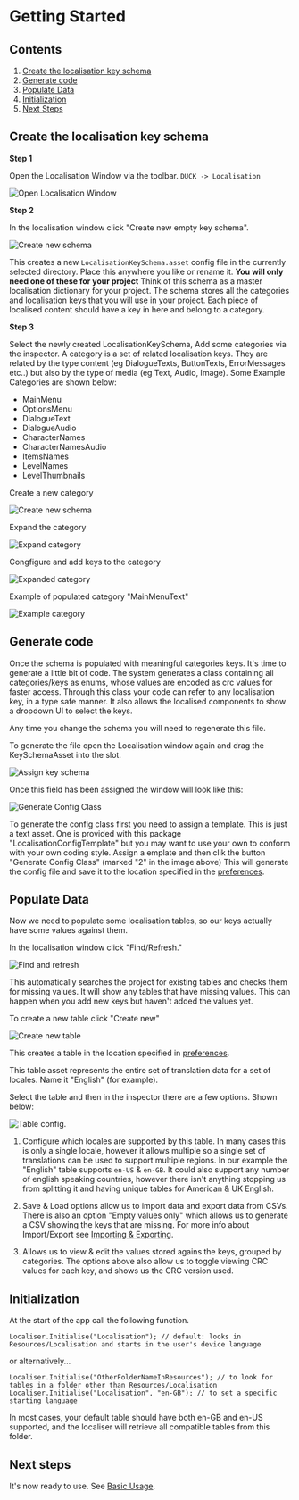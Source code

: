 # Getting Started

## Contents

1. [Create the localisation key schema](#create-the-localisation-key-schema)
2. [Generate code](#generate-code)
3. [Populate Data](#populate-data)
4. [Initialization](#initialization)
5. [Next Steps](#next-steps)

## Create the localisation key schema
**Step 1**

Open the Localisation Window via the toolbar. `DUCK -> Localisation`

![Open Localisation Window](./open-window.png)

**Step 2**

In the localisation window click "Create new empty key schema". 

![Create new schema](./create-new-schema.png)

This creates a new `LocalisationKeySchema.asset` config file in the currently selected directory. Place this anywhere you like or rename it. **You will only need one of these for your project**
Think of this schema as a master localisation dictionary for your project. 
The schema stores all the categories and localisation keys that you will use in your project. Each piece of localised content should have a key in here and belong to a category.

**Step 3**

Select the newly created LocalisationKeySchema, Add some categories via the inspector. A category is a set of related localisation keys. They are related by the type content (eg DialogueTexts, ButtonTexts, ErrorMessages etc..) but also by the type of media (eg Text, Audio, Image).
Some Example Categories are shown below:
* MainMenu
* OptionsMenu
* DialogueText
* DialogueAudio
* CharacterNames
* CharacterNamesAudio
* ItemsNames
* LevelNames
* LevelThumbnails
    
Create a new category

![Create new schema](./create-category.png)

Expand the category

![Expand category](./expand-category.png)

Congfigure and add keys to the category

![Expanded category](./expanded-category.png)

Example of populated category "MainMenuText"

![Example category](./example-category.png)

## Generate code
Once the schema is populated with meaningful categories keys. It's time to generate a little bit of code. The system generates a class containing all categories/keys as enums, whose values are encoded as crc values for faster access. Through this class your code can refer to any localisation key, in a type safe manner. It also allows the localised components to show a dropdown UI to select the keys.

Any time you change the schema you will need to regenerate this file.

To generate the file open the Localisation window again and drag the KeySchemaAsset into the slot.

![Assign key schema](./assign-key-schema.png)

Once this field has been assigned the window will look like this:

![Generate Config Class](./generate-config-class.png)

To generate the config class first you need to assign a template. This is just a text asset. One is provided with this package "LocalisationConfigTemplate" but you may want to use your own to conform with your own coding style. Assign a emplate and then clik the button "Generate Config Class" (marked "2" in the image above)
This will generate the config file and save it to the location specified in the [preferences](./Preferences.md).

## Populate Data
Now we need to populate some localisation tables, so our keys actually have some values against them.

In the localisation window click "Find/Refresh."
 
![Find and refresh](./find-and-refresh.png)

This automatically searches the project for existing tables and checks them for missing values. It will show any tables that have missing values. This can happen when you add new keys but haven't added the values yet.

To create a new table click "Create new"

![Create new table](./create-new-table.png)

This creates a table in the location specified in [preferences](./Preferences.md).

This table asset represents the entire set of translation data for a set of locales. Name it "English" (for example).

Select the table and then in the inspector there are a few options. Shown below:

![Table config](./table-config.png).

1) Configure which locales are supported by this table. In many cases this is only a single locale, however it allows multiple so a single set of translations can be used to support multiple regions. In our example the "English" table supports `en-US` & `en-GB`. It could also support any number of english speaking countries, however there isn't anything stopping us from splitting it and having unique tables for American & UK English.

2) Save & Load options allow us to import data and export data from CSVs. There is also an option "Empty values only" which allows us to generate a CSV showing the keys that are missing. For more info about Import/Export see [Importing & Exporting](./Docs/ImportingAndExporting.md).

3) Allows us to view & edit the values stored agains the keys, grouped by categories. The options above also allow us to toggle viewing CRC values for each key, and shows us the CRC version used.

## Initialization

At the start of the app call the following function.

`Localiser.Initialise("Localisation"); // default: looks in Resources/Localisation and starts in the user's device language`

or alternatively...

`Localiser.Initialise("OtherFolderNameInResources"); // to look for tables in a folder other than Resources/Localisation`
`Localiser.Initialise("Localisation", "en-GB"); // to set a specific starting language`

In most cases, your default table should have both en-GB and en-US supported, and the localiser will retrieve all compatible tables from this folder.

## Next steps
It's now ready to use. See [Basic Usage](./Docs/BasicUsage.md).